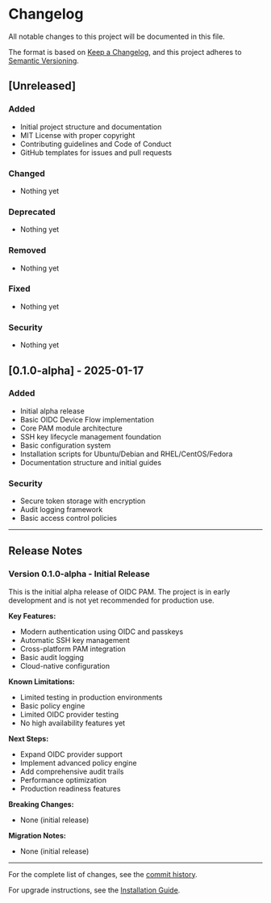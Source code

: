 # Changelog

All notable changes to this project will be documented in this file.

The format is based on [Keep a Changelog](https://keepachangelog.com/en/1.0.0/),
and this project adheres to [Semantic Versioning](https://semver.org/spec/v2.0.0.html).

## [Unreleased]

### Added
- Initial project structure and documentation
- MIT License with proper copyright
- Contributing guidelines and Code of Conduct
- GitHub templates for issues and pull requests

### Changed
- Nothing yet

### Deprecated
- Nothing yet

### Removed
- Nothing yet

### Fixed
- Nothing yet

### Security
- Nothing yet

## [0.1.0-alpha] - 2025-01-17

### Added
- Initial alpha release
- Basic OIDC Device Flow implementation
- Core PAM module architecture
- SSH key lifecycle management foundation
- Basic configuration system
- Installation scripts for Ubuntu/Debian and RHEL/CentOS/Fedora
- Documentation structure and initial guides

### Security
- Secure token storage with encryption
- Audit logging framework
- Basic access control policies

---

## Release Notes

### Version 0.1.0-alpha - Initial Release

This is the initial alpha release of OIDC PAM. The project is in early development and is not yet recommended for production use.

**Key Features:**
- Modern authentication using OIDC and passkeys
- Automatic SSH key management
- Cross-platform PAM integration
- Basic audit logging
- Cloud-native configuration

**Known Limitations:**
- Limited testing in production environments
- Basic policy engine
- Limited OIDC provider testing
- No high availability features yet

**Next Steps:**
- Expand OIDC provider support
- Implement advanced policy engine
- Add comprehensive audit trails
- Performance optimization
- Production readiness features

**Breaking Changes:**
- None (initial release)

**Migration Notes:**
- None (initial release)

---

For the complete list of changes, see the [commit history](https://github.com/scttfrdmn/oidc-pam/commits/main).

For upgrade instructions, see the [Installation Guide](docs/installation.md).
